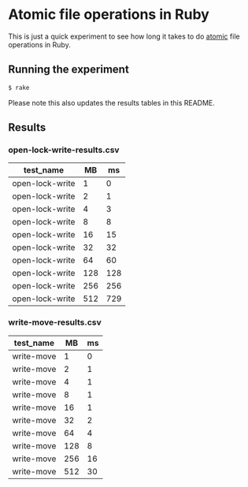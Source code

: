 # Atomic file operations in Ruby

This is just a quick experiment to see how long it takes to do [atomic](https://en.wikipedia.org/wiki/Atomicity_(database_systems)) file operations in Ruby.

## Running the experiment

```bash
$ rake
```

Please note this also updates the results tables in this README.

## Results

### open-lock-write-results.csv

| test_name       | MB  | ms  |
|-----------------|-----|-----|
| open-lock-write | 1   | 0   |
| open-lock-write | 2   | 1   |
| open-lock-write | 4   | 3   |
| open-lock-write | 8   | 8   |
| open-lock-write | 16  | 15  |
| open-lock-write | 32  | 32  |
| open-lock-write | 64  | 60  |
| open-lock-write | 128 | 128 |
| open-lock-write | 256 | 256 |
| open-lock-write | 512 | 729 |


### write-move-results.csv

| test_name  | MB  | ms |
|------------|-----|----|
| write-move | 1   | 0  |
| write-move | 2   | 1  |
| write-move | 4   | 1  |
| write-move | 8   | 1  |
| write-move | 16  | 1  |
| write-move | 32  | 2  |
| write-move | 64  | 4  |
| write-move | 128 | 8  |
| write-move | 256 | 16 |
| write-move | 512 | 30 |
